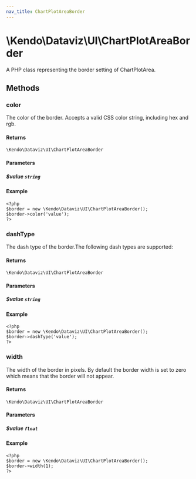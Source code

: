 ```yaml
---
nav_title: ChartPlotAreaBorder
---
```


# \Kendo\Dataviz\UI\ChartPlotAreaBorder

A PHP class representing the border setting of ChartPlotArea.


## Methods

### color
The color of the border. Accepts a valid CSS color string, including hex and rgb.

#### Returns
`\Kendo\Dataviz\UI\ChartPlotAreaBorder`

#### Parameters

##### $value `string`



#### Example 
    <?php
    $border = new \Kendo\Dataviz\UI\ChartPlotAreaBorder();
    $border->color('value');
    ?>

### dashType
The dash type of the border.The following dash types are supported:

#### Returns
`\Kendo\Dataviz\UI\ChartPlotAreaBorder`

#### Parameters

##### $value `string`



#### Example 
    <?php
    $border = new \Kendo\Dataviz\UI\ChartPlotAreaBorder();
    $border->dashType('value');
    ?>

### width
The width of the border in pixels. By default the border width is set to zero which means that the border will not appear.

#### Returns
`\Kendo\Dataviz\UI\ChartPlotAreaBorder`

#### Parameters

##### $value `float`



#### Example 
    <?php
    $border = new \Kendo\Dataviz\UI\ChartPlotAreaBorder();
    $border->width(1);
    ?>

